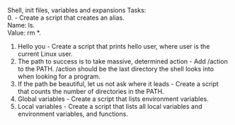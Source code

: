 Shell, init files, variables and expansions Tasks:<br>
0. <o> - Create a script that creates an alias.<br>
Name: ls.<br>
Value: rm *.<br>
1. Hello you - Create a script that prints hello user, where user is the current Linux user.<br>
2. The path to success is to take massive, determined action - Add /action to the PATH. /action should be the last directory the shell looks into when looking for a program.<br>
3. If the path be beautiful, let us not ask where it leads - Create a script that counts the number of directories in the PATH.<br>
4. Global variables - Create a script that lists environment variables.<br>
5. Local variables - Create a script that lists all local variables and environment variables, and functions.<br>